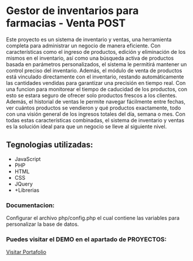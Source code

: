 # Gestor de inventarios para farmacias - Venta POST

Este proyecto es un sistema de inventario y ventas, una herramienta completa para administrar un negocio de manera eficiente. Con características como el ingreso de productos, edición y eliminación de los mismos en el inventario, así como una búsqueda activa de productos basada en parámetros personalizados, el sistema le permitirá mantener un control preciso del inventario. Además, el módulo de venta de productos está vinculado directamente con el inventario, restando automáticamente las cantidades vendidas para garantizar una precisión en tiempo real. Con una funcion para monitorear el tiempo de caducidad de los productos, con esto se estara seguro de ofrecer solo productos frescos a los clientes. Además, el historial de ventas le permite navegar fácilmente entre fechas, ver cuántos productos se vendieron y qué productos exactamente, todo con una visión general de los ingresos totales del día, semana o mes. Con todas estas características combinadas, el sistema de inventario y ventas es la solución ideal para que un negocio se lleve al siguiente nivel.

## Tegnologias utilizadas:

- JavaScript
- PHP
- HTML
- CSS
- JQuery
- +Librerias


### Documentacion:

Configurar el archivo php/config.php el cual contiene las variables para personalizar la base de datos.


### Puedes visitar el DEMO en el apartado de PROYECTOS:
[Visitar Portafolio](<https://www.rickbroken.com/farmacia/login.php>)